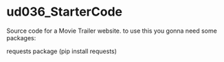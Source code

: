 # ud036_StarterCode
Source code for a Movie Trailer website.
to use this you gonna need some packages:

requests package (pip install requests)
